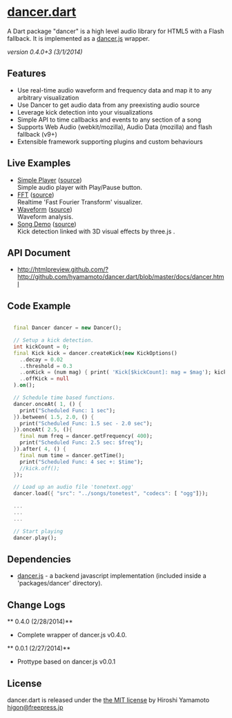 # [dancer.dart](http://github.com/hyamamoto/dancer.dart)

A Dart package "dancer" is a high level audio library for HTML5 with a Flash fallback. It is implemented as a [dancer.js](https://github.com/jsantell/dancer.js) wrapper.

_version 0.4.0+3 (3/1/2014)_

Features
---
* Use real-time audio waveform and frequency data and map it to any arbitrary visualization
* Use Dancer to get audio data from any preexisting audio source
* Leverage kick detection into your visualizations
* Simple API to time callbacks and events to any section of a song
* Supports Web Audio (webkit/mozilla), Audio Data (mozilla) and flash fallback (v9+)
* Extensible framework supporting plugins and custom behaviours

Live Examples
---

* [Simple Player](http://freepress.jp/dev/dancer.dart/examples/play_stop/play_stop.html) ([source](http://github.com/hyamamoto/dancer.dart/tree/master/web/play_stop/))  
    Simple audio player with Play/Pause button.
* [FFT](http://freepress.jp/dev/dancer.dart/examples/fft/fft.html) ([source](http://github.com/hyamamoto/dancer.dart/tree/master/web/fft/))  
    Realtime 'Fast Fourier Transform' visualizer.
* [Waveform](http://freepress.jp/dev/dancer.dart/examples/waveform/waveform.html) ([source](http://github.com/hyamamoto/dancer.dart/tree/master/web/waveform/))  
    Waveform analysis.
* [Song Demo](http://freepress.jp/dev/dancer.dart/examples/song_demo/song_demo.html) ([source](http://github.com/hyamamoto/dancer.dart/tree/master/web/song_demo/))  
    Kick detection linked with 3D visual effects by three.js .

API Document
---

* http://htmlpreview.github.com/?http://github.com/hyamamoto/dancer.dart/blob/master/docs/dancer.html

Code Example
---

```dart

  final Dancer dancer = new Dancer();

  // Setup a kick detection.
  int kickCount = 0;
  final Kick kick = dancer.createKick(new KickOptions()
    ..decay = 0.02
    ..threshold = 0.3
    ..onKick = (num mag) { print( 'Kick[$kickCount]: mag = $mag'); kickCount++; }
    ..offKick = null
  ).on();

  // Schedule time based functions.
  dancer.onceAt( 1, () {
    print("Scheduled Func: 1 sec");
  }).between( 1.5, 2.0, () {
    print("Scheduled Func: 1.5 sec - 2.0 sec");
  }).onceAt( 2.5, (){
    final num freq = dancer.getFrequency( 400);
    print("Scheduled Func: 2.5 sec: $freq");
  }).after( 4, () {
    final num time = dancer.getTime();
    print("Scheduled Func: 4 sec +: $time");
    //kick.off();
  });

  // Load up an audio file 'tonetext.ogg'
  dancer.load({ "src": "../songs/tonetest", "codecs": [ "ogg"]});

  ...
  ...
  ...

  // Start playing  
  dancer.play();
```

Dependencies
---

* [dancer.js](https://github.com/jsantell/dancer.js/) - a backend javascript implementation (included inside a 'packages/dancer' directory).

Change Logs
----

** 0.4.0 (2/28/2014)**  
* Complete wrapper of dancer.js v0.4.0.
    
** 0.0.1 (2/27/2014)**  
* Prottype based on dancer.js v0.0.1

License
----

dancer.dart is released under the [the MIT license](LICENSE) by Hiroshi Yamamoto <higon@freepress.jp>